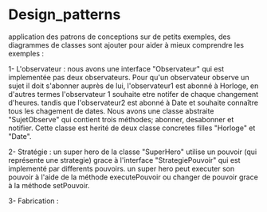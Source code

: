 # Design_patterns
application des patrons de conceptions sur de petits exemples, des diagrammes de classes sont ajouter pour aider 
à mieux comprendre les exemples :

  1- L'observateur :  nous avons une interface "Observateur" qui est implementée pas deux observateurs. Pour qu'un observateur 
     observe un sujet il doit s'abonner auprès de lui, l'observateur1 est abonné à Horloge, en d'autres termes l'observateur 1
     souhaite etre notifer de chaque changement d'heures. tandis que l'observateur2 est abonné à Date et souhaite connaître tous 
     les chagement de dates. Nous avons une classe abstraite "SujetObserve" qui contient trois méthodes; abonner, desabonner et notifier.
     Cette classe est herité de deux classe concretes filles "Horloge" et "Date".
     
  2- Stratégie : un super hero de la classe "SuperHero" utilise un pouvoir (qui représente une strategie) grace à l'interface 
     "StrategiePouvoir" qui est implementé par differents pouvoirs. un super hero peut executer son pouvoir à l'aide de la méthode 
     executePouvoir ou changer de pouvoir grace à la méthode setPouvoir.
     
  3- Fabrication : 
     
  

